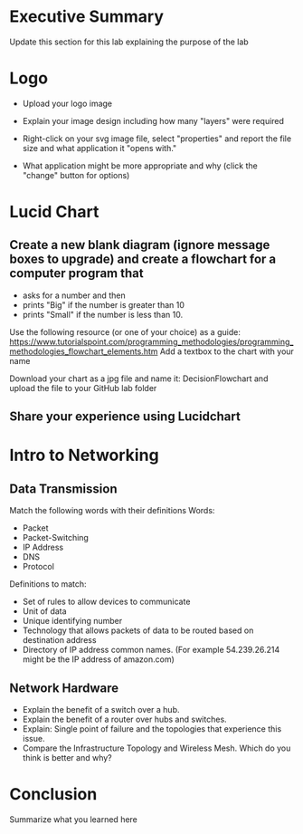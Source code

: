 # Executive Summary
Update this section for this lab explaining the purpose of the lab

# Logo

* Upload your logo image

* Explain your image design including how many "layers" were required 

* Right-click on your svg image file, select "properties" and report the file size and what application it "opens with." 

* What application might be more appropriate and why (click the "change" button for options) 

# Lucid Chart

## Create a new blank diagram (ignore message boxes to upgrade) and create a flowchart for a computer program that 
* asks for a number and then 
* prints "Big" if the number is greater than 10 
* prints "Small" if the number is less than 10. 

Use the following resource (or one of your choice) as a guide: https://www.tutorialspoint.com/programming_methodologies/programming_methodologies_flowchart_elements.htm 
Add a textbox to the chart with your name 

Download your chart as a jpg file and name it: DecisionFlowchart and upload the file to your GitHub lab folder 

## Share your experience using Lucidchart

# Intro to Networking

## Data Transmission
Match the following words with their definitions
Words:
* Packet
* Packet-Switching
* IP Address
* DNS
* Protocol 

Definitions to match:
* Set of rules to allow devices to communicate 
* Unit of data 
* Unique identifying number 
* Technology that allows packets of data to be routed based on destination address 
* Directory of IP address common names. (For example 54.239.26.214 might be the IP address of amazon.com) 

## Network Hardware
* Explain the benefit of a switch over a hub.
* Explain the benefit of a router over hubs and switches.
* Explain: Single point of failure and the topologies that experience this issue. 
* Compare the Infrastructure Topology and Wireless Mesh. Which do you think is better and why? 

# Conclusion
Summarize what you learned here
